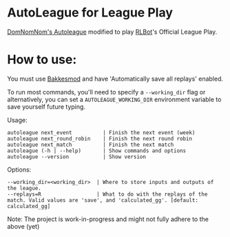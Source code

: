 # AutoLeague for League Play
[DomNomNom's Autoleague](https://github.com/DomNomNom/AutoLeague) modified to play [RLBot](http://rlbot.org/)'s Official League Play.

# How to use:

You must use [Bakkesmod](https://bakkesmod.com/) and have 'Automatically save all replays' enabled.

To run most commands, you'll need to specify a `--working_dir` flag or alternatively, you can set a `AUTOLEAGUE_WORKING_DIR` environment variable to save yourself future typing.

Usage:
```
autoleague next_event          | Finish the next event (week)
autoleague next_round_robin    | Finish the next round robin
autoleague next_match          | Finish the next match
autoleague (-h | --help)       | Show commands and options
autoleague --version           | Show version
```

Options:
```
--working_dir=<working_dir>  | Where to store inputs and outputs of the league.
--replays=R                  | What to do with the replays of the match. Valid values are 'save', and 'calculated_gg'. [default: calculated_gg]
```

Note: The project is work-in-progress and might not fully adhere to the above (yet)